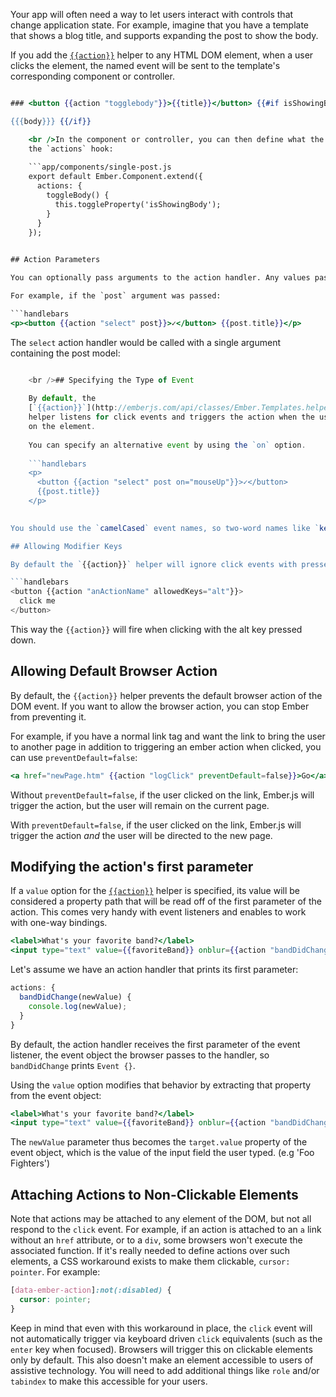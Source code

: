 Your app will often need a way to let users interact with controls that change application state. For example, imagine that you have a template that shows a blog title, and supports expanding the post to show the body.

If you add the [`{{action}}`](http://emberjs.com/api/classes/Ember.Templates.helpers.html#method_action) helper to any HTML DOM element, when a user clicks the element, the named event will be sent to the template's corresponding component or controller.

```app/templates/components/single-post.hbs 

### <button {{action "togglebody"}}>{{title}}</button> {{#if isShowingBody}} 

{{{body}}} {{/if}}

    <br />In the component or controller, you can then define what the action does within
    the `actions` hook:
    
    ```app/components/single-post.js
    export default Ember.Component.extend({
      actions: {
        toggleBody() {
          this.toggleProperty('isShowingBody');
        }
      }
    });
    

## Action Parameters

You can optionally pass arguments to the action handler. Any values passed to the `{{action}}` helper after the action name will be passed to the handler as arguments.

For example, if the `post` argument was passed:

```handlebars
<p><button {{action "select" post}}>✓</button> {{post.title}}</p>
```

The `select` action handler would be called with a single argument containing the post model:

```app/components/single-post.js export default Ember.Component.extend({ actions: { select(post) { console.log(post.get('title')); } } });

    <br />## Specifying the Type of Event
    
    By default, the
    [`{{action}}`](http://emberjs.com/api/classes/Ember.Templates.helpers.html#method_action)
    helper listens for click events and triggers the action when the user clicks
    on the element.
    
    You can specify an alternative event by using the `on` option.
    
    ```handlebars
    <p>
      <button {{action "select" post on="mouseUp"}}>✓</button>
      {{post.title}}
    </p>
    

You should use the `camelCased` event names, so two-word names like `keypress` become `keyPress`.

## Allowing Modifier Keys

By default the `{{action}}` helper will ignore click events with pressed modifier keys. You can supply an `allowedKeys` option to specify which keys should not be ignored.

```handlebars
<button {{action "anActionName" allowedKeys="alt"}}>
  click me
</button>
```

This way the `{{action}}` will fire when clicking with the alt key pressed down.

## Allowing Default Browser Action

By default, the `{{action}}` helper prevents the default browser action of the DOM event. If you want to allow the browser action, you can stop Ember from preventing it.

For example, if you have a normal link tag and want the link to bring the user to another page in addition to triggering an ember action when clicked, you can use `preventDefault=false`:

```handlebars
<a href="newPage.htm" {{action "logClick" preventDefault=false}}>Go</a>
```

Without `preventDefault=false`, if the user clicked on the link, Ember.js will trigger the action, but the user will remain on the current page.

With `preventDefault=false`, if the user clicked on the link, Ember.js will trigger the action *and* the user will be directed to the new page.

## Modifying the action's first parameter

If a `value` option for the [`{{action}}`](http://emberjs.com/api/classes/Ember.Templates.helpers.html#method_action) helper is specified, its value will be considered a property path that will be read off of the first parameter of the action. This comes very handy with event listeners and enables to work with one-way bindings.

```handlebars
<label>What's your favorite band?</label>
<input type="text" value={{favoriteBand}} onblur={{action "bandDidChange"}} />
```

Let's assume we have an action handler that prints its first parameter:

```js
actions: {
  bandDidChange(newValue) {
    console.log(newValue);
  }
}
```

By default, the action handler receives the first parameter of the event listener, the event object the browser passes to the handler, so `bandDidChange` prints `Event {}`.

Using the `value` option modifies that behavior by extracting that property from the event object:

```handlebars
<label>What's your favorite band?</label>
<input type="text" value={{favoriteBand}} onblur={{action "bandDidChange" value="target.value"}} />
```

The `newValue` parameter thus becomes the `target.value` property of the event object, which is the value of the input field the user typed. (e.g 'Foo Fighters')

## Attaching Actions to Non-Clickable Elements

Note that actions may be attached to any element of the DOM, but not all respond to the `click` event. For example, if an action is attached to an `a` link without an `href` attribute, or to a `div`, some browsers won't execute the associated function. If it's really needed to define actions over such elements, a CSS workaround exists to make them clickable, `cursor: pointer`. For example:

```css
[data-ember-action]:not(:disabled) {
  cursor: pointer;
}
```

Keep in mind that even with this workaround in place, the `click` event will not automatically trigger via keyboard driven `click` equivalents (such as the `enter` key when focused). Browsers will trigger this on clickable elements only by default. This also doesn't make an element accessible to users of assistive technology. You will need to add additional things like `role` and/or `tabindex` to make this accessible for your users.